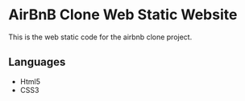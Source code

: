 # AirBnB Clone Web Static Website

This is the web static code for the airbnb clone project.

## Languages
- Html5
- CSS3